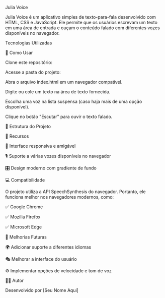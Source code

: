 Julia Voice

Julia Voice é um aplicativo simples de texto-para-fala desenvolvido com HTML, CSS e JavaScript. Ele permite que os usuários escrevam um texto em uma área de entrada e ouçam o conteúdo falado com diferentes vozes disponíveis no navegador.

Tecnologias Utilizadas







📌 Como Usar

Clone este repositório:

Acesse a pasta do projeto:

Abra o arquivo index.html em um navegador compatível.

Digite ou cole um texto na área de texto fornecida.

Escolha uma voz na lista suspensa (caso haja mais de uma opção disponível).

Clique no botão "Escutar" para ouvir o texto falado.

📂 Estrutura do Projeto

🌟 Recursos

🎨 Interface responsiva e amigável

🎙️ Suporte a várias vozes disponíveis no navegador

🎛️ Design moderno com gradiente de fundo

💻 Compatibilidade

O projeto utiliza a API SpeechSynthesis do navegador. Portanto, ele funciona melhor nos navegadores modernos, como:

✅ Google Chrome

✅ Mozilla Firefox

✅ Microsoft Edge

🔧 Melhorias Futuras

🌍 Adicionar suporte a diferentes idiomas

🎭 Melhorar a interface do usuário

⚙️ Implementar opções de velocidade e tom de voz

👨‍💻 Autor

Desenvolvido por [Seu Nome Aqui]
